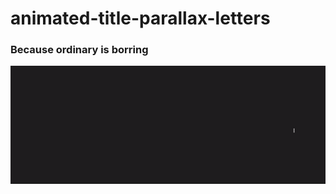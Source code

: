 # animated-title-parallax-letters

### Because ordinary is borring

<a href=""><img src="https://github.com/rogueathletic/animated-title-parallax-letters/blob/master/img/animated-title.gif?raw=true"></a>
